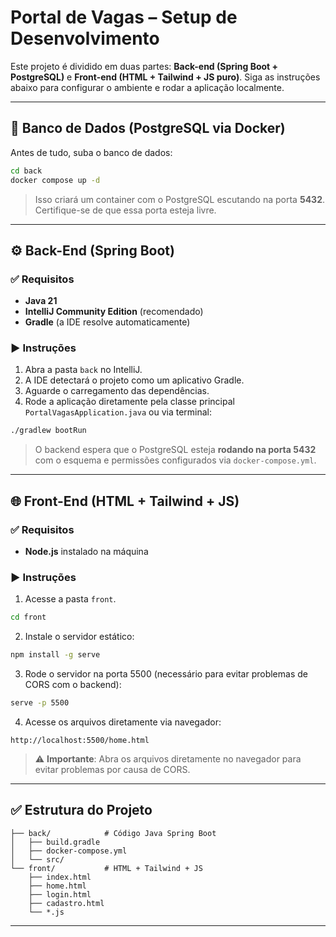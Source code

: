# Portal de Vagas – Setup de Desenvolvimento

Este projeto é dividido em duas partes: **Back-end (Spring Boot + PostgreSQL)** e **Front-end (HTML + Tailwind + JS puro)**. Siga as instruções abaixo para configurar o ambiente e rodar a aplicação localmente.

---

## 🐘 Banco de Dados (PostgreSQL via Docker)

Antes de tudo, suba o banco de dados:

```bash
cd back
docker compose up -d
```

> Isso criará um container com o PostgreSQL escutando na porta **5432**. Certifique-se de que essa porta esteja livre.

---

## ⚙️ Back-End (Spring Boot)

### ✅ Requisitos

- **Java 21**
- **IntelliJ Community Edition** (recomendado)
- **Gradle** (a IDE resolve automaticamente)

### ▶️ Instruções

1. Abra a pasta `back` no IntelliJ.
2. A IDE detectará o projeto como um aplicativo Gradle.
3. Aguarde o carregamento das dependências.
4. Rode a aplicação diretamente pela classe principal `PortalVagasApplication.java` ou via terminal:

```bash
./gradlew bootRun
```

> O backend espera que o PostgreSQL esteja **rodando na porta 5432** com o esquema e permissões configurados via `docker-compose.yml`.

---

## 🌐 Front-End (HTML + Tailwind + JS)

### ✅ Requisitos

- **Node.js** instalado na máquina

### ▶️ Instruções

1. Acesse a pasta `front`.

```bash
cd front
```

2. Instale o servidor estático:

```bash
npm install -g serve
```

3. Rode o servidor na porta 5500 (necessário para evitar problemas de CORS com o backend):

```bash
serve -p 5500
```

4. Acesse os arquivos diretamente via navegador:

```
http://localhost:5500/home.html
```

> ⚠️ **Importante**: Abra os arquivos diretamente no navegador para evitar problemas por causa de CORS.  

---

## ✅ Estrutura do Projeto

```
├── back/            # Código Java Spring Boot
│   ├── build.gradle
│   ├── docker-compose.yml
│   └── src/
└── front/           # HTML + Tailwind + JS
    ├── index.html
    ├── home.html
    ├── login.html
    ├── cadastro.html
    └── *.js
```

---
